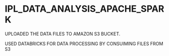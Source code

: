 # IPL_DATA_ANALYSIS_APACHE_SPARK


UPLOADED THE DATA FILES TO AMAZON S3 BUCKET.

USED DATABRICKS FOR DATA PROCESSING BY CONSUIMING FILES FROM S3
